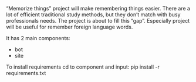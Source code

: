 “Memorize things” project will make remembering things easier. There are a lot of efficient traditional study methods, but they don’t match with busy professionals needs. The project is about to fill this “gap”. Especially project will be useful for remember foreign language words.

It has 2 main components:
 - bot
 - site

To install requirements cd to component and input:
pip install -r requirements.txt

